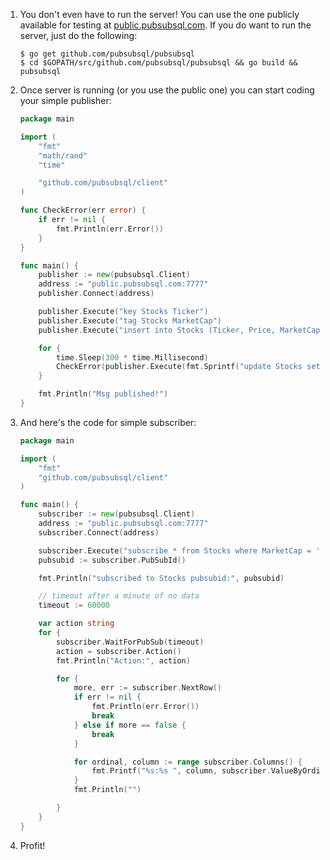 1. You don't even have to run the server! You can use the one publicly available for testing at [public.pubsubsql.com](public.pubsubsql.com). If you do want to run the server, just do the following:

    ```shell
    $ go get github.com/pubsubsql/pubsubsql
    $ cd $GOPATH/src/github.com/pubsubsql/pubsubsql && go build && pubsubsql
    ```
    
3. Once server is running (or you use the public one) you can start coding your simple publisher:

    ```go
    package main

    import (
        "fmt"
        "math/rand"
        "time"

        "github.com/pubsubsql/client"
    )

    func CheckError(err error) {
        if err != nil {
            fmt.Println(err.Error())
        }
    }

    func main() {
        publisher := new(pubsubsql.Client)
        address := "public.pubsubsql.com:7777"
        publisher.Connect(address)

        publisher.Execute("key Stocks Ticker")
        publisher.Execute("tag Stocks MarketCap")
        publisher.Execute("insert into Stocks (Ticker, Price, MarketCap) values (GOOG, '1,2002d.22', 'MEGA CAP')")

        for {
            time.Sleep(300 * time.Millisecond)
            CheckError(publisher.Execute(fmt.Sprintf("update Stocks set Price='%f' where Ticker='GOOG'", 10000.0*rand.Float64())))
        }

        fmt.Println("Msg published!")
    }
    ```
    
4. And here's the code for simple subscriber:

    ```go
    package main

    import (
        "fmt"
        "github.com/pubsubsql/client"
    )

    func main() {
        subscriber := new(pubsubsql.Client)
        address := "public.pubsubsql.com:7777"
        subscriber.Connect(address)

        subscriber.Execute("subscribe * from Stocks where MarketCap = 'MEGA CAP'")
        pubsubid := subscriber.PubSubId()

        fmt.Println("subscribed to Stocks pubsubid:", pubsubid)

        // timeout after a minute of no data
        timeout := 60000

        var action string
        for {
            subscriber.WaitForPubSub(timeout)
            action = subscriber.Action()
            fmt.Println("Action:", action)

            for {
                more, err := subscriber.NextRow()
                if err != nil {
                    fmt.Println(err.Error())
                    break
                } else if more == false {
                    break
                }

                for ordinal, column := range subscriber.Columns() {
                    fmt.Printf("%s:%s ", column, subscriber.ValueByOrdinal(ordinal))
                }
                fmt.Println("")

            }
        }
    }
    ```
    
5. Profit!

